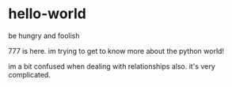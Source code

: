 # hello-world
be hungry and foolish

777 is here. im trying to get to know more about the python world!

im a bit confused when dealing with relationships also. it's very complicated.

